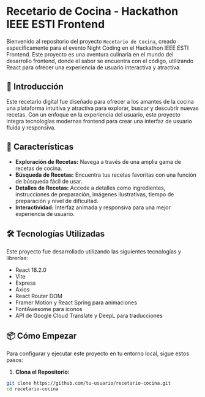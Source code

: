 # Recetario de Cocina - Hackathon IEEE ESTI Frontend

Bienvenido al repositorio del proyecto `Recetario de Cocina`, creado específicamente para el evento Night Coding en el Hackathon IEEE ESTI Frontend. Este proyecto es una aventura culinaria en el mundo del desarrollo frontend, donde el sabor se encuentra con el código, utilizando React para ofrecer una experiencia de usuario interactiva y atractiva.

## 🚀 Introducción

Este recetario digital fue diseñado para ofrecer a los amantes de la cocina una plataforma intuitiva y atractiva para explorar, buscar y descubrir nuevas recetas. Con un enfoque en la experiencia del usuario, este proyecto integra tecnologías modernas frontend para crear una interfaz de usuario fluida y responsiva.

## 📌 Características

- **Exploración de Recetas:** Navega a través de una amplia gama de recetas de cocina.
- **Búsqueda de Recetas:** Encuentra tus recetas favoritas con una función de búsqueda fácil de usar.
- **Detalles de Recetas:** Accede a detalles como ingredientes, instrucciones de preparación, imágenes ilustrativas, tiempo de preparación y nivel de dificultad.
- **Interactividad:** Interfaz animada y responsiva para una mejor experiencia de usuario.

## 🛠 Tecnologías Utilizadas

Este proyecto fue desarrollado utilizando las siguientes tecnologías y librerías:

- React 18.2.0
- Vite
- Express
- Axios
- React Router DOM
- Framer Motion y React Spring para animaciones
- FontAwesome para iconos
- API de Google Cloud Translate y DeepL para traducciones

## 📦 Cómo Empezar

Para configurar y ejecutar este proyecto en tu entorno local, sigue estos pasos:

1. **Clona el Repositorio:**

```bash
git clone https://github.com/tu-usuario/recetario-cocina.git
cd recetario-cocina
